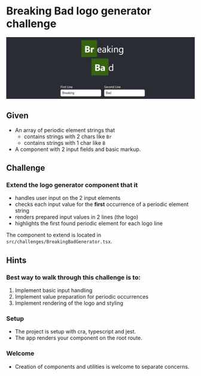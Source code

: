 # Breaking Bad logo generator challenge

![Drag Racing](public/img/breaking_bad_example.png)

## Given
- An array of periodic element strings that
  - contains strings with 2 chars like `Br`
  - contains strings with 1 char like `B`
- A component with 2 input fields and basic markup.

##  Challenge
### Extend the logo generator component that it

 - handles user input on the 2 input elements
 - checks each input value for the **first** occurrence of a periodic element string
 - renders prepared input values in 2 lines (the logo)
 - highlights the first found periodic element for each logo line

The component to extend is located in `src/challenges/BreakingBadGenerator.tsx`.

## Hints

### Best way to walk through this challenge is to:
1. Implement basic input handling
2. Implement value preparation for periodic occurrences
3. Implement rendering of the logo and styling

### Setup
- The project is setup with cra, typescript and jest.
- The app renders your component on the root route.

### Welcome
- Creation of components and utilities is welcome to separate concerns.